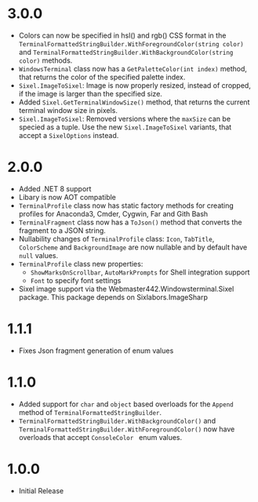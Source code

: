 # 3.0.0
 - Colors can now be specified in hsl() and rgb() CSS format in the `TerminalFormattedStringBuilder.WithForegroundColor(string color)` and `TerminalFormattedStringBuilder.WithBackgroundColor(string color)` methods.
 - `WindowsTerminal` class now has a `GetPaletteColor(int index)` method, that returns the color of the specified palette index.
- `Sixel.ImageToSixel`: Image is now properly resized, instead of cropped, if the image is larger than the specified size.
- Added `Sixel.GetTerminalWindowSize()` method, that returns the current terminal window size in pixels.
- `Sixel.ImageToSixel`: Removed versions where the `maxSize` can be specied as a tuple. Use the new `Sixel.ImageToSixel` variants, that accept a `SixelOptions` instead.


# 2.0.0

- Added .NET 8 support
- Libary is now AOT compatible
- `TerminalProfile` class now has static factory methods for creating profiles for Anaconda3, Cmder, Cygwin, Far and Gith Bash
- `TerminalFragment` class now has a `ToJson()` method that converts the fragment to a JSON string.
- Nullability changes of `TerminalProfile` class: `Icon`, `TabTitle`, `ColorScheme` and `BackgroundImage` are now nullable and by default have `null` values.
- `TerminalProfile` class new properties:
    - `ShowMarksOnScrollbar`, `AutoMarkPrompts` for Shell integration support
    - `Font` to specify font settings
- Sixel image support via the Webmaster442.Windowsterminal.Sixel package. This package depends on Sixlabors.ImageSharp

# 1.1.1

- Fixes Json fragment generation of enum values

# 1.1.0

- Added support for `char` and `object` based overloads for the `Append` method of `TerminalFormattedStringBuilder`.
- `TerminalFormattedStringBuilder.WithBackgroundColor()` and `TerminalFormattedStringBuilder.WithForegroundColor()` now have overloads that accept `ConsoleColor ` enum values.

# 1.0.0

- Initial Release